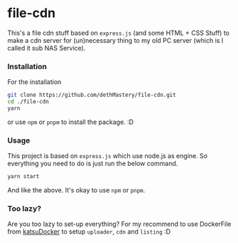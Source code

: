 # file-cdn

This's a file cdn stuff based on `express.js` (and some HTML + CSS Stuff) to make a cdn server for (un)necessary thing to my old PC server (which is I called it sub NAS Service).

### Installation

For the installation

```zsh
git clone https://github.com/dethMastery/file-cdn.git
cd ./file-cdn
yarn
```

or use `npm` or `pnpm` to install the package. :D

### Usage

This project is based on `express.js` which use node.js as engine. So everything you need to do is just run the below command.

```zsh
yarn start
```

And like the above. It's okay to use `npm` or `pnpm`.

### Too lazy?

Are you too lazy to set-up everything? For my recommend to use DockerFile from [katsuDocker](https://github.com/katsuDocker/file-cdn-dockerize) to setup `uploader`, `cdn` and `listing` :D

